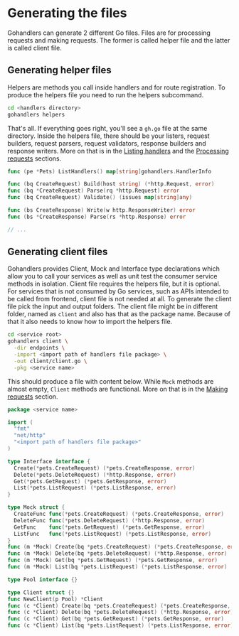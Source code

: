 # Generating the files

Gohandlers can generate 2 different Go files. Files are for processing requests and making requests. The former is called helper file and the latter is called client file.

## Generating helper files

Helpers are methods you call inside handlers and for route registration. To produce the helpers file you need to run the helpers subcommand.

```sh
cd <handlers directory>
gohandlers helpers
```

That's all. If everything goes right, you'll see a `gh.go` file at the same directory. Inside the helpers file, there should be your listers, request builders, request parsers, request validators, response builders and response writers. More on that is in the [Listing handlers](../2.%20Usage/1.listing-handlers.md) and the [Processing requests](../2.%20Usage/2.processing-requests.md) sections.

```go
func (pe *Pets) ListHandlers() map[string]gohandlers.HandlerInfo

func (bq CreateRequest) Build(host string) (*http.Request, error)
func (bq *CreateRequest) Parse(rq *http.Request) error
func (bq CreateRequest) Validate() (issues map[string]any)

func (bs CreateResponse) Write(w http.ResponseWriter) error
func (bs *CreateResponse) Parse(rs *http.Response) error

// ...
```

## Generating client files

Gohandlers provides Client, Mock and Interface type declarations which allow you to call your services as well as unit test the consumer service methods in isolation. Client file requires the helpers file, but it is optional. For services that is not consumed by Go services, such as APIs intended to be called from frontend, client file is not needed at all. To generate the client file pick the input and output folders. The client file might be in different folder, named as `client` and also has that as the package name. Because of that it also needs to know how to import the helpers file.

```sh
cd <service root>
gohandlers client \
  -dir endpoints \
  -import <import path of handlers file package> \
  -out client/client.go \
  -pkg <service name>
```

This should produce a file with content below. While `Mock` methods are almost empty, `Client` methods are functional. More on that is in the [Making requests](../2.%20Usage/3.making-requests.md) section.

```go
package <service name>

import (
  "fmt"
  "net/http"
  "<import path of handlers file package>"
)

type Interface interface {
  Create(*pets.CreateRequest) (*pets.CreateResponse, error)
  Delete(*pets.DeleteRequest) (*http.Response, error)
  Get(*pets.GetRequest) (*pets.GetResponse, error)
  List(*pets.ListRequest) (*pets.ListResponse, error)
}

type Mock struct {
  CreateFunc func(*pets.CreateRequest) (*pets.CreateResponse, error)
  DeleteFunc func(*pets.DeleteRequest) (*http.Response, error)
  GetFunc    func(*pets.GetRequest) (*pets.GetResponse, error)
  ListFunc   func(*pets.ListRequest) (*pets.ListResponse, error)
}
func (m *Mock) Create(bq *pets.CreateRequest) (*pets.CreateResponse, error)
func (m *Mock) Delete(bq *pets.DeleteRequest) (*http.Response, error)
func (m *Mock) Get(bq *pets.GetRequest) (*pets.GetResponse, error)
func (m *Mock) List(bq *pets.ListRequest) (*pets.ListResponse, error)

type Pool interface {}

type Client struct {}
func NewClient(p Pool) *Client
func (c *Client) Create(bq *pets.CreateRequest) (*pets.CreateResponse, error)
func (c *Client) Delete(bq *pets.DeleteRequest) (*http.Response, error)
func (c *Client) Get(bq *pets.GetRequest) (*pets.GetResponse, error)
func (c *Client) List(bq *pets.ListRequest) (*pets.ListResponse, error)
```
